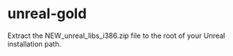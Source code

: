# unreal-gold

Extract the NEW_unreal_libs_i386.zip file to the root of your Unreal installation path.
